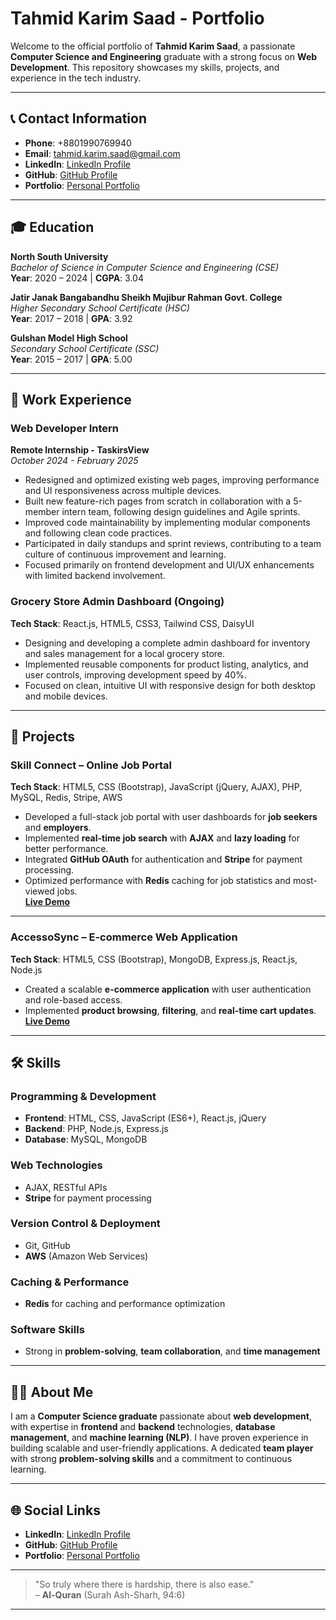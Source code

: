 # Tahmid Karim Saad - Portfolio

Welcome to the official portfolio of **Tahmid Karim Saad**, a passionate **Computer Science and Engineering** graduate with a strong focus on **Web Development**. This repository showcases my skills, projects, and experience in the tech industry.

---

## 📞 Contact Information

- **Phone**: +8801990769940
- **Email**: [tahmid.karim.saad@gmail.com](mailto:tahmid.karim.saad@gmail.com)
- **LinkedIn**: [LinkedIn Profile](https://www.linkedin.com/in/tahmid-karim-saad-4u/)
- **GitHub**: [GitHub Profile](https://github.com/SaadTK)
- **Portfolio**: [Personal Portfolio](https://saadtk.github.io/Saad-React-Portfolio/)

---

## 🎓 Education

**North South University**  
*Bachelor of Science in Computer Science and Engineering (CSE)*  
**Year**: 2020 – 2024 | **CGPA**: 3.04

**Jatir Janak Bangabandhu Sheikh Mujibur Rahman Govt. College**  
*Higher Secondary School Certificate (HSC)*  
**Year**: 2017 – 2018 | **GPA**: 3.92

**Gulshan Model High School**  
*Secondary School Certificate (SSC)*  
**Year**: 2015 – 2017 | **GPA**: 5.00

---

## 💼 Work Experience

### Web Developer Intern  
**Remote Internship - TaskirsView**  
*October 2024 - February 2025*  

- Redesigned and optimized existing web pages, improving performance and UI responsiveness across multiple devices.  
- Built new feature-rich pages from scratch in collaboration with a 5-member intern team, following design guidelines and Agile sprints.  
- Improved code maintainability by implementing modular components and following clean code practices.  
- Participated in daily standups and sprint reviews, contributing to a team culture of continuous improvement and learning.  
- Focused primarily on frontend development and UI/UX enhancements with limited backend involvement.  

### Grocery Store Admin Dashboard (Ongoing)  
**Tech Stack**: React.js, HTML5, CSS3, Tailwind CSS, DaisyUI  

- Designing and developing a complete admin dashboard for inventory and sales management for a local grocery store.  
- Implemented reusable components for product listing, analytics, and user controls, improving development speed by 40%.  
- Focused on clean, intuitive UI with responsive design for both desktop and mobile devices.

---

## 📂 Projects

### **Skill Connect – Online Job Portal**  
**Tech Stack**: HTML5, CSS (Bootstrap), JavaScript (jQuery, AJAX), PHP, MySQL, Redis, Stripe, AWS  
- Developed a full-stack job portal with user dashboards for **job seekers** and **employers**.  
- Implemented **real-time job search** with **AJAX** and **lazy loading** for better performance.  
- Integrated **GitHub OAuth** for authentication and **Stripe** for payment processing.  
- Optimized performance with **Redis** caching for job statistics and most-viewed jobs.  
[**Live Demo**](http://skills-connect.hopto.org/)

---

### **AccessoSync – E-commerce Web Application**  
**Tech Stack**: HTML5, CSS (Bootstrap), MongoDB, Express.js, React.js, Node.js  
- Created a scalable **e-commerce application** with user authentication and role-based access.  
- Implemented **product browsing**, **filtering**, and **real-time cart updates**.  
[**Live Demo**](http://accesso-sync.webhop.me/)

---

## 🛠️ Skills

### **Programming & Development**
- **Frontend**: HTML, CSS, JavaScript (ES6+), React.js, jQuery  
- **Backend**: PHP, Node.js, Express.js  
- **Database**: MySQL, MongoDB  

### **Web Technologies**
- AJAX, RESTful APIs  
- **Stripe** for payment processing  

### **Version Control & Deployment**
- Git, GitHub  
- **AWS** (Amazon Web Services)  

### **Caching & Performance**
- **Redis** for caching and performance optimization  

### **Software Skills**
- Strong in **problem-solving**, **team collaboration**, and **time management**  

---

## 👨‍💻 About Me

I am a **Computer Science graduate** passionate about **web development**, with expertise in **frontend** and **backend** technologies, **database management**, and **machine learning (NLP)**. I have proven experience in building scalable and user-friendly applications. A dedicated **team player** with strong **problem-solving skills** and a commitment to continuous learning.

---


## 🌐 Social Links

- **LinkedIn**: [LinkedIn Profile](https://www.linkedin.com/in/tahmid-karim-saad-4u/)  
- **GitHub**: [GitHub Profile](https://github.com/SaadTK)  
- **Portfolio**: [Personal Portfolio](https://saadtk.github.io/Red-Portfolio-Website/)

---

> "So truly where there is hardship, there is also ease."  
> – **Al-Quran** (Surah Ash-Sharh, 94:6)

---

